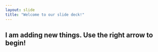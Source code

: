 ```yaml
---
layout: slide
title: "Welcome to our slide deck!"
---
```

I am adding new things. 
Use the right arrow to begin!
---
